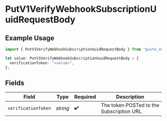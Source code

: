# PutV1VerifyWebhookSubscriptionUuidRequestBody

## Example Usage

```typescript
import { PutV1VerifyWebhookSubscriptionUuidRequestBody } from "gusto_embedded/models/operations";

let value: PutV1VerifyWebhookSubscriptionUuidRequestBody = {
  verificationToken: "<value>",
};
```

## Fields

| Field                                     | Type                                      | Required                                  | Description                               |
| ----------------------------------------- | ----------------------------------------- | ----------------------------------------- | ----------------------------------------- |
| `verificationToken`                       | *string*                                  | :heavy_check_mark:                        | The token POSTed to the Subscription URL. |
